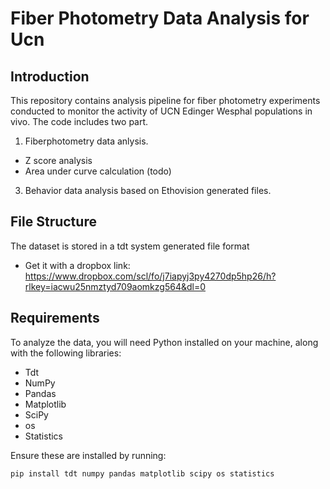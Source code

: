 # Fiber Photometry Data Analysis for Ucn

## Introduction
This repository contains analysis pipeline for fiber photometry experiments conducted to monitor the activity of UCN Edinger Wesphal populations in vivo. 
The code includes two part.  
1. Fiberphotometry data anlysis.
  - Z score analysis
  - Area under curve calculation (todo)
3. Behavior data analysis based on Ethovision generated files.

## File Structure
The dataset is stored in a tdt system generated file format
- Get it with a dropbox link: https://www.dropbox.com/scl/fo/j7iapyj3py4270dp5hp26/h?rlkey=iacwu25nmztyd709aomkzg564&dl=0

## Requirements
To analyze the data, you will need Python installed on your machine, along with the following libraries:
- Tdt 
- NumPy
- Pandas
- Matplotlib
- SciPy
- os
- Statistics

Ensure these are installed by running:
```bash
pip install tdt numpy pandas matplotlib scipy os statistics

